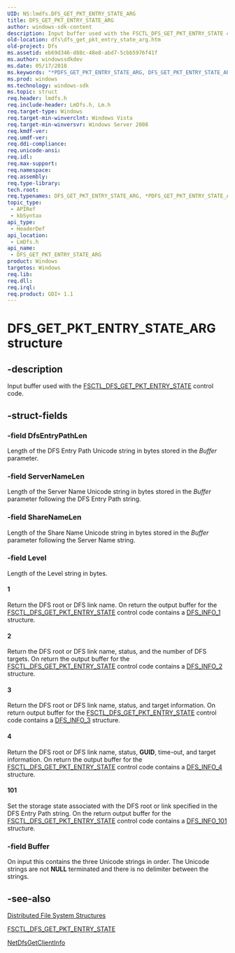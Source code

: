 ```yaml
---
UID: NS:lmdfs.DFS_GET_PKT_ENTRY_STATE_ARG
title: DFS_GET_PKT_ENTRY_STATE_ARG
author: windows-sdk-content
description: Input buffer used with the FSCTL_DFS_GET_PKT_ENTRY_STATE control code.
old-location: dfs\dfs_get_pkt_entry_state_arg.htm
old-project: Dfs
ms.assetid: eb69d346-d88c-48e8-abd7-5cbb5976f41f
ms.author: windowssdkdev
ms.date: 05/17/2018
ms.keywords: "*PDFS_GET_PKT_ENTRY_STATE_ARG, DFS_GET_PKT_ENTRY_STATE_ARG, DFS_GET_PKT_ENTRY_STATE_ARG structure [Distributed File System], PDFS_GET_PKT_ENTRY_STATE_ARG, PDFS_GET_PKT_ENTRY_STATE_ARG structure pointer [Distributed File System], dfs.dfs_get_pkt_entry_state_arg, lmdfs/DFS_GET_PKT_ENTRY_STATE_ARG, lmdfs/PDFS_GET_PKT_ENTRY_STATE_ARG"
ms.prod: windows
ms.technology: windows-sdk
ms.topic: struct
req.header: lmdfs.h
req.include-header: LmDfs.h, Lm.h
req.target-type: Windows
req.target-min-winverclnt: Windows Vista
req.target-min-winversvr: Windows Server 2008
req.kmdf-ver: 
req.umdf-ver: 
req.ddi-compliance: 
req.unicode-ansi: 
req.idl: 
req.max-support: 
req.namespace: 
req.assembly: 
req.type-library: 
tech.root: 
req.typenames: DFS_GET_PKT_ENTRY_STATE_ARG, *PDFS_GET_PKT_ENTRY_STATE_ARG
topic_type:
 - APIRef
 - kbSyntax
api_type:
 - HeaderDef
api_location:
 - LmDfs.h
api_name:
 - DFS_GET_PKT_ENTRY_STATE_ARG
product: Windows
targetos: Windows
req.lib: 
req.dll: 
req.irql: 
req.product: GDI+ 1.1
---
```


# DFS_GET_PKT_ENTRY_STATE_ARG structure


## -description


Input buffer used with the 
    <a href="https://msdn.microsoft.com/d4eec104-128b-43b5-9fae-08ab0b977dec">FSCTL_DFS_GET_PKT_ENTRY_STATE</a> control 
    code.


## -struct-fields




### -field DfsEntryPathLen

Length of the DFS Entry Path Unicode string in bytes stored in the <i>Buffer</i> 
      parameter.


### -field ServerNameLen

Length of the Server Name Unicode string in bytes stored in the <i>Buffer</i> parameter 
      following the DFS Entry Path string.


### -field ShareNameLen

Length of the Share Name Unicode string in bytes stored in the <i>Buffer</i> parameter 
      following the Server Name string.


### -field Level

Length of the Level string in bytes.



#### 1

Return the DFS root or DFS link name. On return the output buffer for the 
        <a href="https://msdn.microsoft.com/d4eec104-128b-43b5-9fae-08ab0b977dec">FSCTL_DFS_GET_PKT_ENTRY_STATE</a> control 
        code contains a <a href="https://msdn.microsoft.com/96647570-badd-4925-ab90-054a00ba04c4">DFS_INFO_1</a> structure.



#### 2

Return the DFS root or DFS link name, status, and the number of DFS targets. On return the output buffer 
        for the <a href="https://msdn.microsoft.com/d4eec104-128b-43b5-9fae-08ab0b977dec">FSCTL_DFS_GET_PKT_ENTRY_STATE</a> 
        control code contains a <a href="https://msdn.microsoft.com/c5fe27be-fd6e-4cf0-abf6-8363c78edf5b">DFS_INFO_2</a> structure.



#### 3

Return the DFS root or DFS link name, status, and  target information. On return output buffer for the 
        <a href="https://msdn.microsoft.com/d4eec104-128b-43b5-9fae-08ab0b977dec">FSCTL_DFS_GET_PKT_ENTRY_STATE</a> control 
        code contains a <a href="https://msdn.microsoft.com/fd60cb52-fa17-4cac-a7e8-9803303336dc">DFS_INFO_3</a> structure.



#### 4

Return the DFS root or DFS link name, status, <b>GUID</b>, time-out, and target 
        information. On return the output buffer for the 
        <a href="https://msdn.microsoft.com/d4eec104-128b-43b5-9fae-08ab0b977dec">FSCTL_DFS_GET_PKT_ENTRY_STATE</a> control 
        code contains a <a href="https://msdn.microsoft.com/0b255be8-b719-4f40-9051-7e8a1bffa0e0">DFS_INFO_4</a> structure.



#### 101

Set the storage state associated with the DFS root or link specified in the DFS Entry Path string. On the 
        return output buffer for the 
        <a href="https://msdn.microsoft.com/d4eec104-128b-43b5-9fae-08ab0b977dec">FSCTL_DFS_GET_PKT_ENTRY_STATE</a> control 
        code contains a <a href="https://msdn.microsoft.com/506aaf68-2f23-4dd2-b43c-aeb86334a3d8">DFS_INFO_101</a> structure.


### -field Buffer

On input this contains the three Unicode strings in order. The Unicode strings are not 
      <b>NULL</b> terminated and there is no delimiter between the strings.


## -see-also




<a href="https://msdn.microsoft.com/f55ad3c0-0457-4d5a-a7d3-8eff744d573d">Distributed File System Structures</a>



<a href="https://msdn.microsoft.com/d4eec104-128b-43b5-9fae-08ab0b977dec">FSCTL_DFS_GET_PKT_ENTRY_STATE</a>



<a href="https://msdn.microsoft.com/065ec002-cb90-4d78-a70c-6ac37f71994f">NetDfsGetClientInfo</a>
 

 

